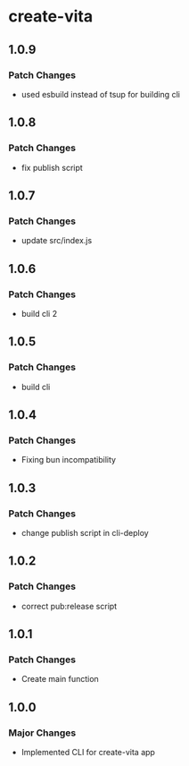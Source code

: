 # create-vita

## 1.0.9

### Patch Changes

- used esbuild instead of tsup for building cli

## 1.0.8

### Patch Changes

- fix publish script

## 1.0.7

### Patch Changes

- update src/index.js

## 1.0.6

### Patch Changes

- build cli 2

## 1.0.5

### Patch Changes

- build cli

## 1.0.4

### Patch Changes

- Fixing bun incompatibility

## 1.0.3

### Patch Changes

- change publish script in cli-deploy

## 1.0.2

### Patch Changes

- correct pub:release script

## 1.0.1

### Patch Changes

- Create main function

## 1.0.0

### Major Changes

- Implemented CLI for create-vita app
